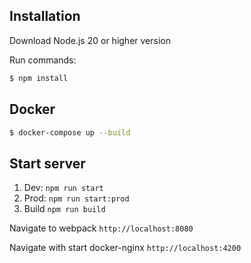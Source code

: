 ## Installation
Download Node.js 20 or higher version

Run commands:
```bash
$ npm install
```

## Docker
```bash
$ docker-compose up --build
```

## Start server
1. Dev: `npm run start`
2. Prod: `npm run start:prod`
3. Build `npm run build`

Navigate to webpack `http://localhost:8080`

Navigate with start docker-nginx `http://localhost:4200`
